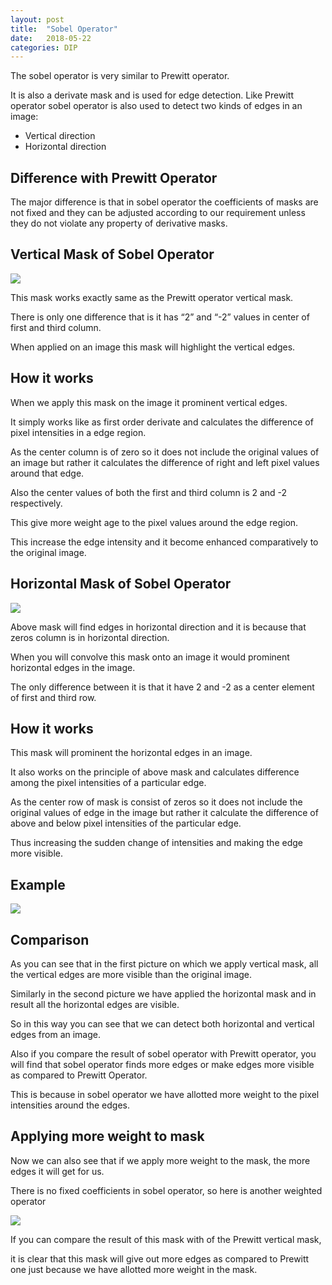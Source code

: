 ```yaml
---
layout: post
title:  "Sobel Operator"
date:   2018-05-22
categories: DIP
---
```


The sobel operator is very similar to Prewitt operator. 

It is also a derivate mask and is used for edge detection. Like Prewitt operator sobel operator is also used to detect two kinds of edges in an image:

- Vertical direction
- Horizontal direction

## Difference with Prewitt Operator

The major difference is that in sobel operator the coefficients of masks are not fixed and they can be adjusted according to our requirement unless they do not violate any property of derivative masks.

## Vertical Mask of Sobel Operator

![](/image/sobel01.png)

This mask works exactly same as the Prewitt operator vertical mask. 

There is only one difference that is it has “2” and “-2” values in center of first and third column. 

When applied on an image this mask will highlight the vertical edges.

## How it works

When we apply this mask on the image it prominent vertical edges. 

It simply works like as first order derivate and calculates the difference of pixel intensities in a edge region.

As the center column is of zero so it does not include the original values of an image but rather it calculates the difference of right and left pixel values around that edge. 

Also the center values of both the first and third column is 2 and -2 respectively.

This give more weight age to the pixel values around the edge region. 

This increase the edge intensity and it become enhanced comparatively to the original image.

## Horizontal Mask of Sobel Operator

![](/image/sobel02.png)

Above mask will find edges in horizontal direction and it is because that zeros column is in horizontal direction. 

When you will convolve this mask onto an image it would prominent horizontal edges in the image. 

The only difference between it is that it have 2 and -2 as a center element of first and third row.

## How it works

This mask will prominent the horizontal edges in an image. 

It also works on the principle of above mask and calculates difference among the pixel intensities of a particular edge. 

As the center row of mask is consist of zeros so it does not include the original values of edge in the image but rather it calculate the difference of above and below pixel intensities of the particular edge. 

Thus increasing the sudden change of intensities and making the edge more visible.

## Example

![](/image/sobel03.png)

## Comparison

As you can see that in the first picture on which we apply vertical mask, all the vertical edges are more visible than the original image. 

Similarly in the second picture we have applied the horizontal mask and in result all the horizontal edges are visible.

So in this way you can see that we can detect both horizontal and vertical edges from an image. 

Also if you compare the result of sobel operator with Prewitt operator, you will find that sobel operator finds more edges or make edges more visible as compared to Prewitt Operator.

This is because in sobel operator we have allotted more weight to the pixel intensities around the edges.

## Applying more weight to mask

Now we can also see that if we apply more weight to the mask, the more edges it will get for us. 

There is no fixed coefficients in sobel operator, so here is another weighted operator

![](/image/sobel04.png)

If you can compare the result of this mask with of the Prewitt vertical mask, 

it is clear that this mask will give out more edges as compared to Prewitt one just because we have allotted more weight in the mask.



 



